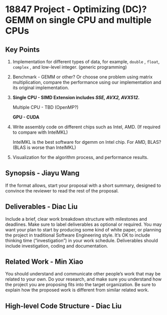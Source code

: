 # 18847 Project - Optimizing (DC)? GEMM on single CPU and multiple CPUs

## Key Points

1. Implementation for different types of data, for example, `double` , `float`, `complex` , and low-level integer. (generic programming)

2. Benchmark - GEMM or other? Or choose one problem using matrix multiplication, compare the performance using our implementation and its original implementation. 

3. **Single CPU - SIMD Extension includes *SSE, AVX2, AVX512*.**

   Multiple CPU - TBD (OpenMP?)

   **GPU - CUDA** 

4. Write assembly code on different chips such as Intel, AMD. (If required to compare with IntelMKL) 

   IntelMKL is the best software for dgemm on Intel chip. For AMD, BLAS? (BLAS is worse than IntelMKL)

5. Visualization for the algorithm process, and performance results.

 ## Synopsis - Jiayu Wang

If the format allows, start your proposal with a short summary, designed to convince the reviewer to read the rest of the proposal.

## Deliverables - Diac Liu

Include a brief, clear work breakdown structure with milestones and deadlines. Make sure to label deliverables as optional or required. You may want your plan to start by producing some kind of white paper, or planning the project in traditional Software Engineering style. It’s OK to include thinking time (“investigation”) in your work schedule. Deliverables should include investigation, coding and documentation.

## Related Work - Min Xiao

You should understand and communicate other people’s work that may be related to your own. Do your research, and make sure you understand how the project you are proposing fits into the target organization. Be sure to explain how the proposed work is different from similar related work.

## High-level Code Structure - Diac Liu


